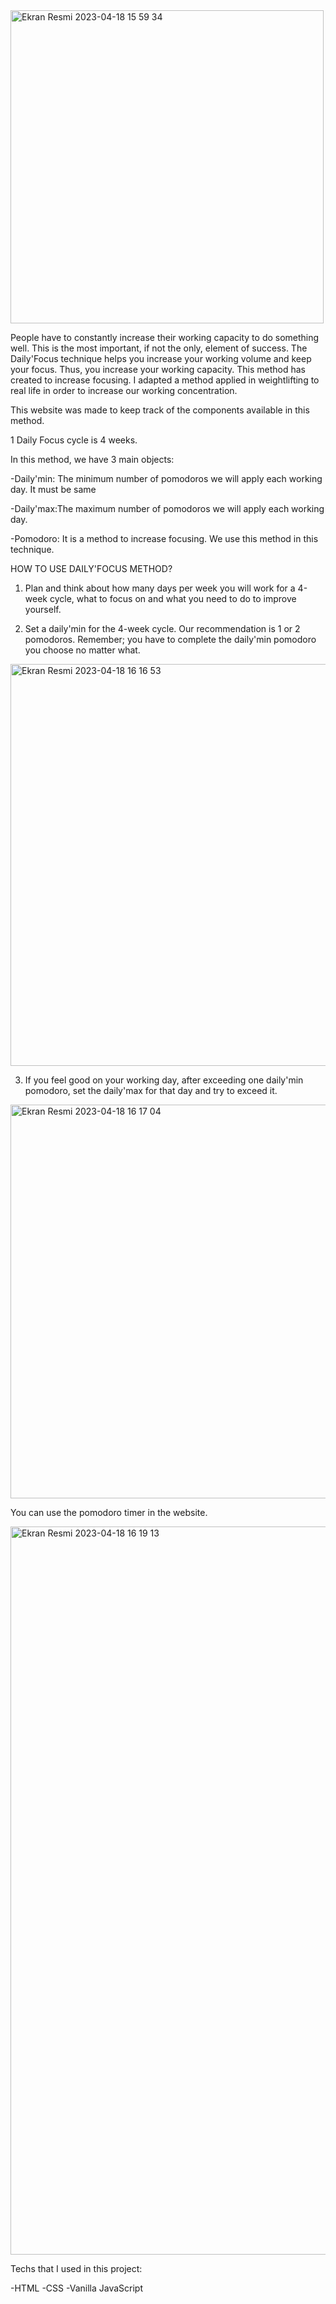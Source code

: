 
<img width="501" alt="Ekran Resmi 2023-04-18 15 59 34" src="https://user-images.githubusercontent.com/70469925/232785122-96df13ac-ec46-48d0-86ec-ab78aff64f9b.png">


People have to constantly increase their working capacity to do something well. This is the most important, if not the only, element of success. The Daily'Focus technique helps you increase your working volume and keep your focus. Thus, you increase your working capacity.
This method has created to increase focusing. I adapted a method applied in weightlifting to real life in order to increase our working concentration.  

This website was made to keep track of the components available in this method.


1 Daily Focus cycle is 4 weeks.

In this method, we have 3 main objects:
 
 -Daily'min: The minimum number of pomodoros we will apply each working day. It must be same 

 -Daily'max:The maximum number of pomodoros we will apply each working day.
 
 -Pomodoro: It is a method to increase focusing. We use this method in this technique.
 
 HOW TO USE DAILY'FOCUS METHOD?
 
 1. Plan and think about how many days per week you will work for a 4-week cycle, what to focus on and what you need to do to improve yourself.


2. Set a daily'min for the 4-week cycle. Our recommendation is 1 or 2 pomodoros. Remember; you have to complete the daily'min pomodoro you choose no matter what.

<img width="643" alt="Ekran Resmi 2023-04-18 16 16 53" src="https://user-images.githubusercontent.com/70469925/232789682-cccd60b2-425a-47fd-affc-48ba85741f96.png">



3. If you feel good on your working day, after exceeding one daily'min pomodoro, set the daily'max for that day and try to exceed it.



<img width="630" alt="Ekran Resmi 2023-04-18 16 17 04" src="https://user-images.githubusercontent.com/70469925/232789764-280cd7d6-5f09-4843-a2f0-d6c12d40769d.png">


You can use the pomodoro timer in the website.

<img width="1165" alt="Ekran Resmi 2023-04-18 16 19 13" src="https://user-images.githubusercontent.com/70469925/232790160-75f3d395-5157-4140-97b9-a4ef124347f5.png">



Techs that I used in this project:

-HTML
-CSS
-Vanilla JavaScript
